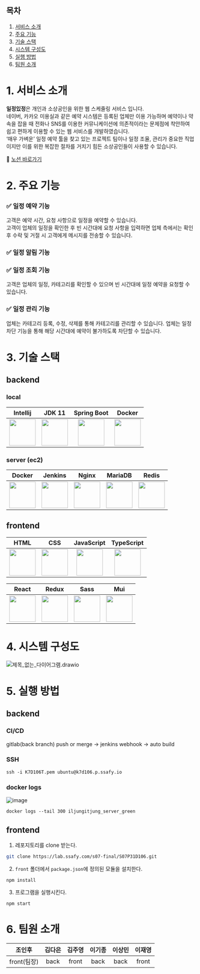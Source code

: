 ## 목차
1. [서비스 소개](#1-서비스-소개)
2. [주요 기능](#2-주요-기능)
3. [기술 스택](#3-기술-스택)
4. [시스템 구성도](#4-시스템-구성도)
5. [실행 방법](#5-실행-방법)
6. [팀원 소개](#6-팀원-소개)


# 1. 서비스 소개
**일정있정**은 개인과 소상공인을 위한 웹 스케줄링 서비스 입니다.  
네이버, 카카오 미용실과 같은 예약 시스템은 등록된 업체만 이용 가능하며 예약이나 약속을 잡을 때 전화나 SNS를 이용한 커뮤니케이션에 의존적이라는 문제점에 착안하여 쉽고 편하게 이용할 수 있는 웹 서비스를 개발하였습니다.  
‘매우 가벼운’ 일정 예약 툴을 찾고 있는 프로젝트 팀이나 일정 조율, 관리가 중요한 직업이지만 이를 위한 복잡한 절차를 거치기 힘든 소상공인들이 사용할 수 있습니다.

🔗 [노션 바로가기](https://fierce-alpaca-126.notion.site/3329ecd7f4c54f13979f2edce36bd810)

# 2. 주요 기능
### ✅ 일정 예약 기능
고객은 예약 시간, 요청 사항으로 일정을 예약할 수 있습니다.  
고객이 업체의 일정을 확인한 후 빈 시간대에 요청 사항을 입력하면 업체 측에서는 확인 후 수락 및 거절 시 고객에게 메시지를 전송할 수 있습니다.

### ✅ 일정 알림 기능


### ✅ 일정 조회 기능
고객은 업체의 일정, 카테고리를 확인할 수 있으며 빈 시간대에 일정 예약을 요청할 수 있습니다.

### ✅ 일정 관리 기능
업체는 카테고리 등록, 수정, 삭제를 통해 카테고리를 관리할 수 있습니다.
업체는 일정 차단 기능을 통해 해당 시간대에 예약이 불가하도록 차단할 수 있습니다.

# 3. 기술 스택
## backend
### local
|Intellij|JDK 11|Spring Boot|Docker|
|:---:|:---:|:---:|:---:|
|<img src="/uploads/019e531cf0901d80f61a422e69ad1b66/image.png" height="70px" />|<img src="/uploads/617a7ac7c8136954aa81358c612cc63e/image.png" height="70px" />|<img src="/uploads/4499a24446e9743ee09ae710704e3c7f/image.png" height="70px" />|<img src="/uploads/3b02b4efda490eeb0d73b6e71cbc3dae/image.png" height="70px" />|
### server (ec2)
|Docker|Jenkins|Nginx|MariaDB|Redis|
|:---:|:---:|:---:|:---:|:---:|
|<img src="/uploads/44d35bc3c1899c266457a5241adb1a1f/image.png" height="70px" />|<img src="/uploads/9d1cf873b8395f1607a81fc603326596/image.png" height="70px" />|<img src="/uploads/f184631071dfd353885661310dfbc406/image.png" height="70px" />|<img src="/uploads/9454b8b1d3aee00aa5f3838280086c9d/image.png" height="70px" />|<img src="/uploads/c654ef5538849e5c6dcf692bf0fb7979/2.png" height="70px" />|

## frontend
|HTML|CSS|JavaScript|TypeScript|
|:---:|:---:|:---:|:---:|
|<img src="/uploads/6793b173ce186a19ae856cf8039dceb6/image.png" height="70px" />|<img src="/uploads/66f51d79a3c95cc4f6ec938444491e37/image.png" height="70px" />|<img src="/uploads/b5bf77d10412a63533ab5c6f513d596c/image.png" height="70px" />|<img src="/uploads/3dc22e271d971a5bf8f31dfa41bc9241/3.png" height="70px" />|

|React|Redux|Sass|Mui|
|:---:|:---:|:---:|:---:|
|<img src="/uploads/92970f5563834f04e171b1a80d8c0b4e/image.png" height="70px" />|<img src="/uploads/b7a47272d61662e3bd8ec969157f9318/image.png" height="70px" />|<img src="/uploads/65a4d03024f914b7547816ec66785a8f/image.png" height="70px" />|<img src="/uploads/f4197a6763483e6552cf82e27fd40bab/image.png" height="70px" />|

# 4. 시스템 구성도

![제목_없는_다이어그램.drawio](/uploads/ebef644f5d0403a88d5f6a6374dec53f/제목_없는_다이어그램.drawio.png)

# 5. 실행 방법
## backend
### CI/CD  
gitlab(back branch) push or merge -> jenkins webhook -> auto build  

### SSH
```
ssh -i K7D106T.pem ubuntu@k7d106.p.ssafy.io
```

### docker logs
![image](/uploads/cea753e37746b5ce94b991333c57c16a/image.png)
```
docker logs --tail 300 iljungitjung_server_green
```

## frontend
1. 레포지토리를 clone 받는다.
```bash
git clone https://lab.ssafy.com/s07-final/S07P31D106.git
```
2. `front` 폴더에서 `package.json`에 정의된 모듈을 설치한다.
```shell
npm install
```
3. 프로그램을 실행시킨다.
```shell
npm start
```


# 6. 팀원 소개
|조인후|김다은|김주영|이기종|이상민|이재영|
|:---:|:---:|:---:|:---:|:---:|:---:|
|front(팀장)|back|front|back|back|front|
